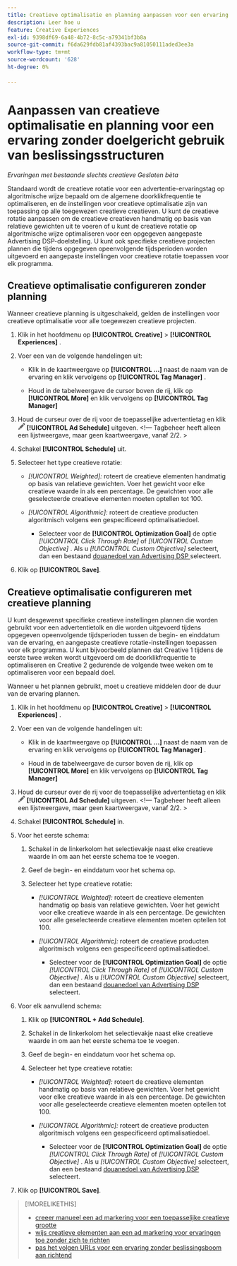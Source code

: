 ```yaml
---
title: Creatieve optimalisatie en planning aanpassen voor een ervaring
description: Leer hoe u
feature: Creative Experiences
exl-id: 9398df69-6a48-4b72-8c5c-a79341bf3b8a
source-git-commit: f6da629fdb81af4393bac9a81050111aded3ee3a
workflow-type: tm+mt
source-wordcount: '628'
ht-degree: 0%

---
```


# Aanpassen van creatieve optimalisatie en planning voor een ervaring zonder doelgericht gebruik van beslissingsstructuren

*Ervaringen met bestaande slechts creatieve*
*Gesloten bèta*

Standaard wordt de creatieve rotatie voor een advertentie-ervaringstag op algoritmische wijze bepaald om de algemene doorklikfrequentie te optimaliseren, en de instellingen voor creatieve optimalisatie zijn van toepassing op alle toegewezen creatieve creatieven. U kunt de creatieve rotatie aanpassen om de creatieve creatieven handmatig op basis van relatieve gewichten uit te voeren of u kunt de creatieve rotatie op algoritmische wijze optimaliseren voor een opgegeven aangepaste Advertising DSP-doelstelling. <!-- verify --> U kunt ook specifieke creatieve projecten plannen die tijdens opgegeven opeenvolgende tijdsperioden worden uitgevoerd en aangepaste instellingen voor creatieve rotatie toepassen voor elk programma.

## Creatieve optimalisatie configureren zonder planning

Wanneer creatieve planning is uitgeschakeld, gelden de instellingen voor creatieve optimalisatie voor alle toegewezen creatieve projecten.

1. Klik in het hoofdmenu op **[!UICONTROL Creative]** > **[!UICONTROL Experiences]** .

1. Voer een van de volgende handelingen uit:

   * Klik in de kaartweergave op **[!UICONTROL ...]** naast de naam van de ervaring en klik vervolgens op **[!UICONTROL Tag Manager]** .

   * Houd in de tabelweergave de cursor boven de rij, klik op **[!UICONTROL More]** en klik vervolgens op **[!UICONTROL Tag Manager]**

1. Houd de curseur over de rij voor de toepasselijke advertentietag en klik ![ het Programma van de Toevoegen ](/help/creative/assets/edit-gray.png " het volgen URLs ") **[!UICONTROL Ad Schedule]** uitgeven. <!-- For targeted experiences, this is "Edit Schedules" -->&lt;!— Tagbeheer heeft alleen een lijstweergave, maar geen kaartweergave, vanaf 2/2. >

1. Schakel **[!UICONTROL Schedule]** uit.

1. Selecteer het type creatieve rotatie:

   * *[!UICONTROL Weighted]:* roteert de creatieve elementen handmatig op basis van relatieve gewichten. Voer het gewicht voor elke creatieve waarde in als een percentage. De gewichten voor alle geselecteerde creatieve elementen moeten optellen tot 100.

   * *[!UICONTROL Algorithmic]:* roteert de creatieve producten algoritmisch volgens een gespecificeerd optimalisatiedoel.

      * Selecteer voor de **[!UICONTROL Optimization Goal]** de optie *[!UICONTROL Click Through Rate]* of *[!UICONTROL Custom Objective]* .  Als u *[!UICONTROL Custom Objective]* selecteert, dan een bestaand [ douanedoel van Advertising DSP ](/help/dsp/optimization/custom-goal.md) selecteert.<!-- Verify -->

1. Klik op **[!UICONTROL Save]**.

## Creatieve optimalisatie configureren met creatieve planning

U kunt desgewenst specifieke creatieve instellingen plannen die worden gebruikt voor een advertentietolk en die worden uitgevoerd tijdens opgegeven opeenvolgende tijdsperioden tussen de begin- en einddatum van de ervaring, en aangepaste creatieve rotatie-instellingen toepassen voor elk programma. U kunt bijvoorbeeld plannen dat Creative 1 tijdens de eerste twee weken wordt uitgevoerd om de doorklikfrequentie te optimaliseren en Creative 2 gedurende de volgende twee weken om te optimaliseren voor een bepaald doel.

Wanneer u het plannen gebruikt, moet u creatieve middelen door de duur van de ervaring plannen.

1. Klik in het hoofdmenu op **[!UICONTROL Creative]** > **[!UICONTROL Experiences]** .

1. Voer een van de volgende handelingen uit:

   * Klik in de kaartweergave op **[!UICONTROL ...]** naast de naam van de ervaring en klik vervolgens op **[!UICONTROL Tag Manager]** .

   * Houd in de tabelweergave de cursor boven de rij, klik op **[!UICONTROL More]** en klik vervolgens op **[!UICONTROL Tag Manager]**

1. Houd de curseur over de rij voor de toepasselijke advertentietag en klik ![ het Programma van de Toevoegen ](/help/creative/assets/edit-gray.png " het volgen URLs ") **[!UICONTROL Ad Schedule]** uitgeven. <!-- For targeted experiences, this is "Edit Schedules" -->&lt;!— Tagbeheer heeft alleen een lijstweergave, maar geen kaartweergave, vanaf 2/2. >

1. Schakel **[!UICONTROL Schedule]** in.

1. Voor het eerste schema:

   1. Schakel in de linkerkolom het selectievakje naast elke creatieve waarde in om aan het eerste schema toe te voegen.

   1. Geef de begin- en einddatum voor het schema op.

   1. Selecteer het type creatieve rotatie:

      * *[!UICONTROL Weighted]:* roteert de creatieve elementen handmatig op basis van relatieve gewichten. Voer het gewicht voor elke creatieve waarde in als een percentage. De gewichten voor alle geselecteerde creatieve elementen moeten optellen tot 100.

      * *[!UICONTROL Algorithmic]:* roteert de creatieve producten algoritmisch volgens een gespecificeerd optimalisatiedoel.

         * Selecteer voor de **[!UICONTROL Optimization Goal]** de optie *[!UICONTROL Click Through Rate]* of *[!UICONTROL Custom Objective]* .  Als u *[!UICONTROL Custom Objective]* selecteert, dan een bestaand [ douanedoel van Advertising DSP ](/help/dsp/optimization/custom-goal.md) selecteert.<!-- Verify -->

1. Voor elk aanvullend schema:

   1. Klik op **[!UICONTROL + Add Schedule]**.

   1. Schakel in de linkerkolom het selectievakje naast elke creatieve waarde in om aan het eerste schema toe te voegen.

   1. Geef de begin- en einddatum voor het schema op.

   1. Selecteer het type creatieve rotatie:

      * *[!UICONTROL Weighted]:* roteert de creatieve elementen handmatig op basis van relatieve gewichten. Voer het gewicht voor elke creatieve waarde in als een percentage. De gewichten voor alle geselecteerde creatieve elementen moeten optellen tot 100.

      * *[!UICONTROL Algorithmic]:* roteert de creatieve producten algoritmisch volgens een gespecificeerd optimalisatiedoel.

         * Selecteer voor de **[!UICONTROL Optimization Goal]** de optie *[!UICONTROL Click Through Rate]* of *[!UICONTROL Custom Objective]* .  Als u *[!UICONTROL Custom Objective]* selecteert, dan een bestaand [ douanedoel van Advertising DSP ](/help/dsp/optimization/custom-goal.md) selecteert.<!-- Verify -->

1. Klik op **[!UICONTROL Save]**.

>[!MORELIKETHIS]
>
>* [ creeer manueel een ad markering voor een toepasselijke creatieve grootte ](/help/creative/experiences/experience-tag-create-manually.md)
>* [ wijs creatieve elementen aan een ad markering voor ervaringen toe zonder zich te richten ](experience-tag-assign-creatives.md)
>* [ pas het volgen URLs voor een ervaring zonder beslissingsboom aan richtend ](experience-tracking-urls-no-targeting.md)
